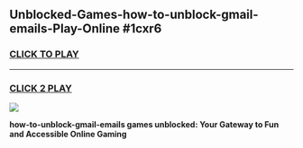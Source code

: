 
## Unblocked-Games-how-to-unblock-gmail-emails-Play-Online #1cxr6
<h3>
<a href="https://news.freeplayer.one?title=how-to-unblock-gmail-emails&ref=3">CLICK TO PLAY</a></h3>
<hr>

<h3>
<a href="https://news.freeplayer.one?title=how-to-unblock-gmail-emails&ref=3">CLICK 2 PLAY</a>
  
</h3>

<a href="https://news.freeplayer.one?title=how-to-unblock-gmail-emails&ref=3"><img src="https://clearcache.store/games.png"></a>


**how-to-unblock-gmail-emails games unblocked: Your Gateway to Fun and Accessible Online Gaming**
